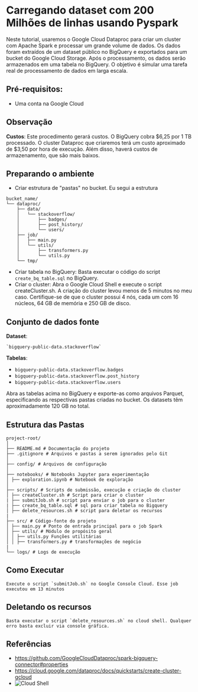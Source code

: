 # Carregando dataset com 200 Milhões de linhas usando Pyspark

Neste tutorial, usaremos o Google Cloud Dataproc para criar um cluster com Apache Spark e processar um grande volume de dados. Os dados foram extraídos de um dataset público no BigQuery e exportados para um bucket do Google Cloud Storage. Após o processamento, os dados serão armazenados em uma tabela no BigQuery. O objetivo é simular uma tarefa real de processamento de dados em larga escala.

## Pré-requisitos:
* Uma conta na Google Cloud

## Observação
__Custos__: Este procedimento gerará custos. O BigQuery cobra $6,25 por 1 TB processado. O cluster Dataproc que criaremos terá um custo aproximado de $3,50 por hora de execução. Além disso, haverá custos de armazenamento, que são mais baixos.

## Preparando o ambiente
- Criar estrutura de "pastas" no bucket. Eu segui a estrutura
```plaintext
bucket_name/
└── dataproc/
    ├── data/
    │   └── stackoverflow/
    │       ├── badges/
    │       ├── post_history/
    │       └── users/
    ├── job/
    │   ├── main.py
    │   └── utils/
    │       ├── transformers.py
    │       └── utils.py
    └── tmp/
```
- Criar tabela no BigQuery: Basta executar o código do script `create_bq_table.sql` no BigQuery.
- Criar o cluster: Abra o Google Cloud Shell e execute o script createCluster.sh. A criação do cluster levou menos de 5 minutos no meu caso. Certifique-se de que o cluster possui 4 nós, cada um com 16 núcleos, 64 GB de memória e 250 GB de disco.

## Conjunto de dados fonte
**Dataset**: 

    `bigquery-public-data.stackoverflow`
    
**Tabelas**:

- `bigquery-public-data.stackoverflow.badges`
- `bigquery-public-data.stackoverflow.post_history`
- `bigquery-public-data.stackoverflow.users` 

Abra as tabelas acima no BigQuery e exporte-as como arquivos Parquet, especificando as respectivas pastas criadas no bucket. Os datasets têm aproximadamente 120 GB no total.

## Estrutura das Pastas
```plaintext
project-root/
│
├── README.md # Documentação do projeto
├── .gitignore # Arquivos e pastas a serem ignorados pelo Git
│
├── config/ # Arquivos de configuração
│
├── notebooks/ # Notebooks Jupyter para experimentação
│ ├── exploration.ipynb # Notebook de exploração
│
├── scripts/ # Scripts de submissão, execução e criação do cluster
│ ├── createCluster.sh # Script para criar o cluster
| ├── submitJob.sh # script para enviar o job para o cluster
| ├── create_bq_table.sql # sql para criar tabela no Bigquery
│ ├── delete_resources.sh # script para deletar os recursos
|
├── src/ # Código-fonte do projeto
│ ├── main.py # Ponto de entrada principal para o job Spark
│ ├── utils/ # Módulo de propósito geral
│ │ ├── utils.py Funções utilitárias
│ │ ├── transformers.py # transformações de negócio
| 
└── logs/ # Logs de execução
```
    
## Como Executar
    Execute o script `submitJob.sh` no Google Console Cloud. Esse job executou em 13 minutos

## Deletando os recursos
    Basta executar o script `delete_resources.sh` no cloud shell. Qualquer erro basta excluir via console gráfica. 

## Referências

- https://github.com/GoogleCloudDataproc/spark-bigquery-connector#properties
- https://cloud.google.com/dataproc/docs/quickstarts/create-cluster-gcloud
- ![Cloud Shell]([https://www.exemplo.com](https://cloud.google.com/shell/docs/using-cloud-shell?hl=pt-br))
